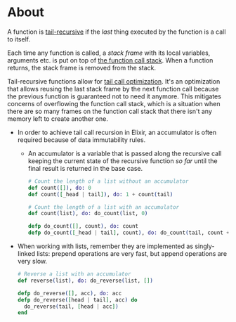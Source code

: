 # About

A function is [tail-recursive][recursion-tc] if the _last_ thing executed by the function is a call to itself.

Each time any function is called, a _stack frame_ with its local variables, arguments etc. is put on top of [the function call stack][call-stack]. When a function returns, the stack frame is removed from the stack.

Tail-recursive functions allow for [tail call optimization][tail-call-optimization]. It's an optimization that allows reusing the last stack frame by the next function call because the previous function is guaranteed not to need it anymore. This mitigates concerns of overflowing the function call stack, which is a situation when there are so many frames on the function call stack that there isn't any memory left to create another one.

- In order to achieve tail call recursion in Elixir, an accumulator is often required because of data immutability rules.

  - An accumulator is a variable that is passed along the recursive call keeping the current state of the recursive function _so far_ until the final result is returned in the base case.

    ```elixir
    # Count the length of a list without an accumulator
    def count([]), do: 0
    def count([_head | tail]), do: 1 + count(tail)

    # Count the length of a list with an accumulator
    def count(list), do: do_count(list, 0)

    defp do_count([], count), do: count
    defp do_count([_head | tail], count), do: do_count(tail, count + 1)
    ```

- When working with lists, remember they are implemented as singly-linked lists: prepend operations are very fast, but append operations are very slow.

  ```elixir
  # Reverse a list with an accumulator
  def reverse(list), do: do_reverse(list, [])

  defp do_reverse([], acc), do: acc
  defp do_reverse([head | tail], acc) do
    do_reverse(tail, [head | acc])
  end
  ```

[call-stack]: https://en.wikipedia.org/wiki/Call_stack
[recursion-tc]: https://en.wikipedia.org/wiki/Tail_call
[tail-call-optimization]: https://dino.codes/posts/tail-call-optimization-in-elixir/
